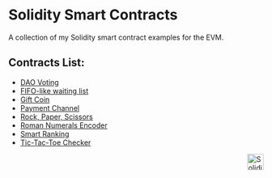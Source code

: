# Solidity Smart Contracts

A collection of my Solidity smart contract examples for the EVM.

## Contracts List:

-   [DAO Voting](./contracts/dao-voting/)
-   [FIFO-like waiting list](./contracts/fifo-waiting-list/)
-   [Gift Coin](./contracts/gift-coin/)
-   [Payment Channel](./contracts/payment-channel/)
-   [Rock, Paper, Scissors](./contracts/rock-paper-scissors/)
-   [Roman Numerals Encoder](./contracts/integer-to-roman/)
-   [Smart Ranking](./contracts/smart-ranking/)
-   [Tic-Tac-Toe Checker](./contracts/tic-tac-toe/)

<picture>
    <img src="https://www.svgrepo.com/show/374088/solidity.svg" width="32px" align="right" alt="Solidity Logo">
</picture>
